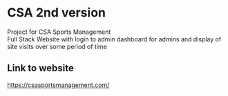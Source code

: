 # CSA 2nd version
Project for CSA Sports Management
<br/>
Full Stack Website with login to admin dashboard for admins and 
display of site visits over some period of time
## Link to website
https://csasportsmanagement.com/
